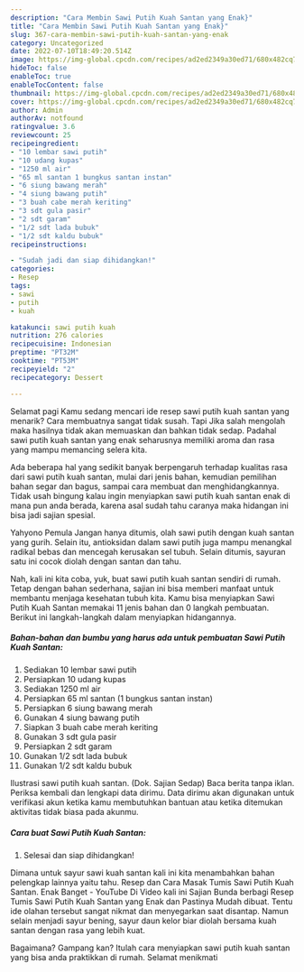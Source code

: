 ```yaml
---
description: "Cara Membin Sawi Putih Kuah Santan yang Enak}"
title: "Cara Membin Sawi Putih Kuah Santan yang Enak}"
slug: 367-cara-membin-sawi-putih-kuah-santan-yang-enak
category: Uncategorized
date: 2022-07-10T18:49:20.514Z
image: https://img-global.cpcdn.com/recipes/ad2ed2349a30ed71/680x482cq70/sawi-putih-kuah-santan-foto-resep-utama.jpg
hideToc: false
enableToc: true
enableTocContent: false
thumbnail: https://img-global.cpcdn.com/recipes/ad2ed2349a30ed71/680x482cq70/sawi-putih-kuah-santan-foto-resep-utama.jpg
cover: https://img-global.cpcdn.com/recipes/ad2ed2349a30ed71/680x482cq70/sawi-putih-kuah-santan-foto-resep-utama.jpg
author: Admin
authorAv: notfound
ratingvalue: 3.6
reviewcount: 25
recipeingredient:
- "10 lembar sawi putih"
- "10 udang kupas"
- "1250 ml air"
- "65 ml santan 1 bungkus santan instan"
- "6 siung bawang merah"
- "4 siung bawang putih"
- "3 buah cabe merah keriting"
- "3 sdt gula pasir"
- "2 sdt garam"
- "1/2 sdt lada bubuk"
- "1/2 sdt kaldu bubuk"
recipeinstructions:

- "Sudah jadi dan siap dihidangkan!"
categories:
- Resep
tags:
- sawi
- putih
- kuah

katakunci: sawi putih kuah 
nutrition: 276 calories
recipecuisine: Indonesian
preptime: "PT32M"
cooktime: "PT53M"
recipeyield: "2"
recipecategory: Dessert

---
```



Selamat pagi Kamu sedang mencari ide resep sawi putih kuah santan yang menarik? Cara membuatnya sangat tidak susah. Tapi Jika salah mengolah maka hasilnya tidak akan memuaskan dan bahkan tidak sedap. Padahal sawi putih kuah santan yang enak seharusnya memiliki aroma dan rasa yang mampu memancing selera kita.


Ada beberapa hal yang sedikit banyak berpengaruh terhadap kualitas rasa dari sawi putih kuah santan, mulai dari jenis bahan, kemudian pemilihan bahan segar dan bagus, sampai cara membuat dan menghidangkannya. Tidak usah bingung kalau ingin menyiapkan sawi putih kuah santan enak di mana pun anda berada, karena asal sudah tahu caranya maka hidangan ini bisa jadi sajian spesial.

Yahyono Pemula Jangan hanya ditumis, olah sawi putih dengan kuah santan yang gurih. Selain itu, antioksidan dalam sawi putih juga mampu menangkal radikal bebas dan mencegah kerusakan sel tubuh. Selain ditumis, sayuran satu ini cocok diolah dengan santan dan tahu.


Nah, kali ini kita coba, yuk, buat sawi putih kuah santan sendiri di rumah. Tetap dengan bahan sederhana, sajian ini bisa memberi manfaat untuk membantu menjaga kesehatan tubuh kita. Kamu bisa menyiapkan Sawi Putih Kuah Santan memakai 11 jenis bahan dan 0 langkah pembuatan. Berikut ini langkah-langkah dalam menyiapkan hidangannya.

<!--inarticleads1-->

##### Bahan-bahan dan bumbu yang harus ada untuk pembuatan Sawi Putih Kuah Santan:

1. Sediakan 10 lembar sawi putih
1. Persiapkan 10 udang kupas
1. Sediakan 1250 ml air
1. Persiapkan 65 ml santan (1 bungkus santan instan)
1. Persiapkan 6 siung bawang merah
1. Gunakan 4 siung bawang putih
1. Siapkan 3 buah cabe merah keriting
1. Gunakan 3 sdt gula pasir
1. Persiapkan 2 sdt garam
1. Gunakan 1/2 sdt lada bubuk
1. Gunakan 1/2 sdt kaldu bubuk


Ilustrasi sawi putih kuah santan. (Dok. Sajian Sedap) Baca berita tanpa iklan. Periksa kembali dan lengkapi data dirimu. Data dirimu akan digunakan untuk verifikasi akun ketika kamu membutuhkan bantuan atau ketika ditemukan aktivitas tidak biasa pada akunmu. 

<!--inarticleads2-->

##### Cara buat Sawi Putih Kuah Santan:


1. Selesai dan siap dihidangkan!

Dimana untuk sayur sawi kuah santan kali ini kita menambahkan bahan pelengkap lainnya yaitu tahu. Resep dan Cara Masak Tumis Sawi Putih Kuah Santan. Enak Banget - YouTube Di Video kali ini Sajian Bunda berbagi Resep Tumis Sawi Putih Kuah Santan yang Enak dan Pastinya Mudah dibuat. Tentu ide olahan tersebut sangat nikmat dan menyegarkan saat disantap. Namun selain menjadi sayur bening, sayur daun kelor biar diolah bersama kuah santan dengan rasa yang lebih kuat. 

Bagaimana? Gampang kan? Itulah cara menyiapkan sawi putih kuah santan yang bisa anda praktikkan di rumah. Selamat menikmati
